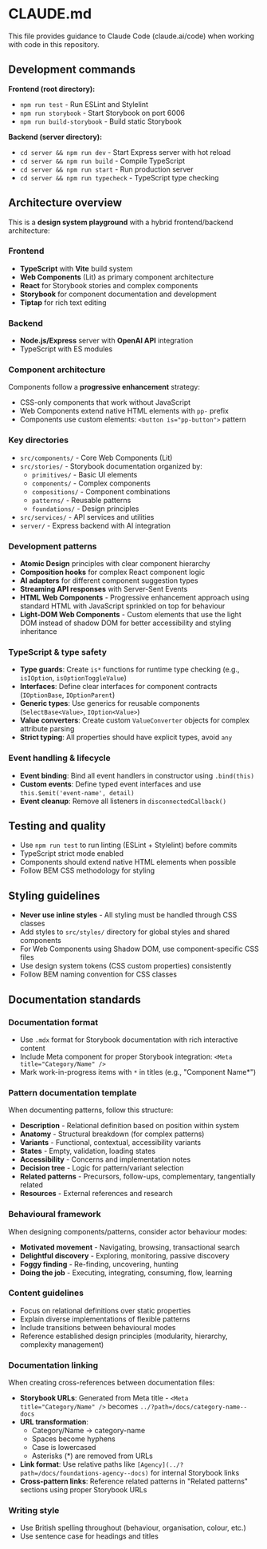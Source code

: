 # CLAUDE.md

This file provides guidance to Claude Code (claude.ai/code) when working with code in this repository.

## Development commands

**Frontend (root directory):**
- `npm run test` - Run ESLint and Stylelint
- `npm run storybook` - Start Storybook on port 6006
- `npm run build-storybook` - Build static Storybook

**Backend (server directory):**
- `cd server && npm run dev` - Start Express server with hot reload
- `cd server && npm run build` - Compile TypeScript
- `cd server && npm run start` - Run production server
- `cd server && npm run typecheck` - TypeScript type checking

## Architecture overview

This is a **design system playground** with a hybrid frontend/backend architecture:

### Frontend
- **TypeScript** with **Vite** build system
- **Web Components** (Lit) as primary component architecture
- **React** for Storybook stories and complex components
- **Storybook** for component documentation and development
- **Tiptap** for rich text editing

### Backend
- **Node.js/Express** server with **OpenAI API** integration
- TypeScript with ES modules

### Component architecture
Components follow a **progressive enhancement** strategy:
- CSS-only components that work without JavaScript
- Web Components extend native HTML elements with `pp-` prefix
- Components use custom elements: `<button is="pp-button">` pattern

### Key directories
- `src/components/` - Core Web Components (Lit)
- `src/stories/` - Storybook documentation organized by:
  - `primitives/` - Basic UI elements
  - `components/` - Complex components
  - `compositions/` - Component combinations
  - `patterns/` - Reusable patterns
  - `foundations/` - Design principles
- `src/services/` - API services and utilities
- `server/` - Express backend with AI integration

### Development patterns
- **Atomic Design** principles with clear component hierarchy
- **Composition hooks** for complex React component logic
- **AI adapters** for different component suggestion types
- **Streaming API responses** with Server-Sent Events
- **HTML Web Components** - Progressive enhancement approach using standard HTML with JavaScript sprinkled on top for behaviour
- **Light-DOM Web Components** - Custom elements that use the light DOM instead of shadow DOM for better accessibility and styling inheritance

### TypeScript & type safety

- **Type guards**: Create `is*` functions for runtime type checking (e.g., `isIOption`, `isOptionToggleValue`)
- **Interfaces**: Define clear interfaces for component contracts (`IOptionBase`, `IOptionParent`)
- **Generic types**: Use generics for reusable components (`SelectBase<Value>`, `IOption<Value>`)
- **Value converters**: Create custom `ValueConverter` objects for complex attribute parsing
- **Strict typing**: All properties should have explicit types, avoid `any`

### Event handling & lifecycle

- **Event binding**: Bind all event handlers in constructor using `.bind(this)`
- **Custom events**: Define typed event interfaces and use `this.$emit('event-name', detail)`
- **Event cleanup**: Remove all listeners in `disconnectedCallback()`

## Testing and quality
- Use `npm run test` to run linting (ESLint + Stylelint) before commits
- TypeScript strict mode enabled
- Components should extend native HTML elements when possible
- Follow BEM CSS methodology for styling

## Styling guidelines
- **Never use inline styles** - All styling must be handled through CSS classes
- Add styles to `src/styles/` directory for global styles and shared components
- For Web Components using Shadow DOM, use component-specific CSS files
- Use design system tokens (CSS custom properties) consistently
- Follow BEM naming convention for CSS classes

## Documentation standards

### Documentation format
- Use `.mdx` format for Storybook documentation with rich interactive content
- Include Meta component for proper Storybook integration: `<Meta title="Category/Name" />`
- Mark work-in-progress items with `*` in titles (e.g., "Component Name*")

### Pattern documentation template
When documenting patterns, follow this structure:
- **Description** - Relational definition based on position within system
- **Anatomy** - Structural breakdown (for complex patterns)
- **Variants** - Functional, contextual, accessibility variants
- **States** - Empty, validation, loading states
- **Accessibility** - Concerns and implementation notes
- **Decision tree** - Logic for pattern/variant selection
- **Related patterns** - Precursors, follow-ups, complementary, tangentially related
- **Resources** - External references and research

### Behavioural framework
When designing components/patterns, consider actor behaviour modes:
- **Motivated movement** - Navigating, browsing, transactional search
- **Delightful discovery** - Exploring, monitoring, passive discovery
- **Foggy finding** - Re-finding, uncovering, hunting
- **Doing the job** - Executing, integrating, consuming, flow, learning

### Content guidelines
- Focus on relational definitions over static properties
- Explain diverse implementations of flexible patterns
- Include transitions between behavioural modes
- Reference established design principles (modularity, hierarchy, complexity management)

### Documentation linking
When creating cross-references between documentation files:
- **Storybook URLs**: Generated from Meta title - `<Meta title="Category/Name" />` becomes `../?path=/docs/category-name--docs`
- **URL transformation**:
  - Category/Name → category-name
  - Spaces become hyphens
  - Case is lowercased
  - Asterisks (*) are removed from URLs
- **Link format**: Use relative paths like `[Agency](../?path=/docs/foundations-agency--docs)` for internal Storybook links
- **Cross-pattern links**: Reference related patterns in "Related patterns" sections using proper Storybook URLs

### Writing style
- Use British spelling throughout (behaviour, organisation, colour, etc.)
- Use sentence case for headings and titles